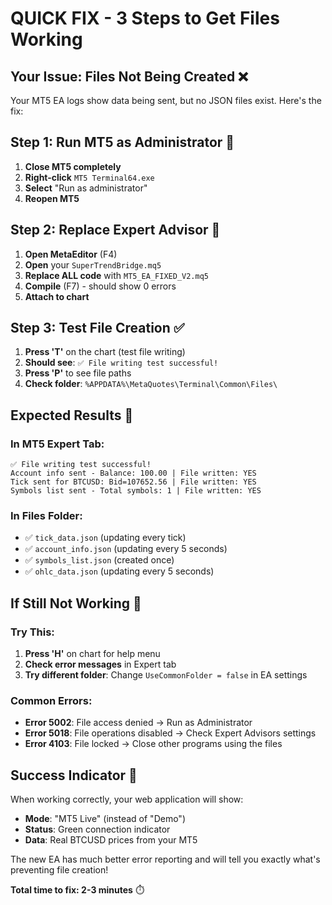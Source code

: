 # QUICK FIX - 3 Steps to Get Files Working

## Your Issue: Files Not Being Created ❌

Your MT5 EA logs show data being sent, but no JSON files exist. Here's the fix:

## Step 1: Run MT5 as Administrator 👑
1. **Close MT5 completely**
2. **Right-click** `MT5 Terminal64.exe`
3. **Select** "Run as administrator"
4. **Reopen MT5**

## Step 2: Replace Expert Advisor 🔄
1. **Open MetaEditor** (F4)
2. **Open** your `SuperTrendBridge.mq5`
3. **Replace ALL code** with `MT5_EA_FIXED_V2.mq5`
4. **Compile** (F7) - should show 0 errors
5. **Attach to chart**

## Step 3: Test File Creation ✅
1. **Press 'T'** on the chart (test file writing)
2. **Should see**: `✅ File writing test successful!`
3. **Press 'P'** to see file paths
4. **Check folder**: `%APPDATA%\MetaQuotes\Terminal\Common\Files\`

## Expected Results 🎯

### In MT5 Expert Tab:
```
✅ File writing test successful!
Account info sent - Balance: 100.00 | File written: YES
Tick sent for BTCUSD: Bid=107652.56 | File written: YES
Symbols list sent - Total symbols: 1 | File written: YES
```

### In Files Folder:
- ✅ `tick_data.json` (updating every tick)
- ✅ `account_info.json` (updating every 5 seconds)
- ✅ `symbols_list.json` (created once)
- ✅ `ohlc_data.json` (updating every 5 seconds)

## If Still Not Working 🔧

### Try This:
1. **Press 'H'** on chart for help menu
2. **Check error messages** in Expert tab
3. **Try different folder**: Change `UseCommonFolder = false` in EA settings

### Common Errors:
- **Error 5002**: File access denied → Run as Administrator
- **Error 5018**: File operations disabled → Check Expert Advisors settings
- **Error 4103**: File locked → Close other programs using the files

## Success Indicator 🚀

When working correctly, your web application will show:
- **Mode**: "MT5 Live" (instead of "Demo")
- **Status**: Green connection indicator
- **Data**: Real BTCUSD prices from your MT5

The new EA has much better error reporting and will tell you exactly what's preventing file creation! 

**Total time to fix: 2-3 minutes** ⏱️